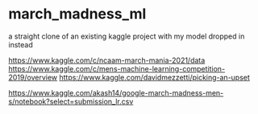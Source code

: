 # march_madness_ml
a straight clone of an existing kaggle project with my model dropped in instead


https://www.kaggle.com/c/ncaam-march-mania-2021/data
https://www.kaggle.com/c/mens-machine-learning-competition-2019/overview
https://www.kaggle.com/davidmezzetti/picking-an-upset

https://www.kaggle.com/akash14/google-march-madness-men-s/notebook?select=submission_lr.csv
